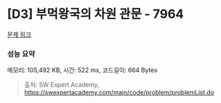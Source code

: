 # [D3] 부먹왕국의 차원 관문 - 7964 

[문제 링크](https://swexpertacademy.com/main/code/problem/problemDetail.do?contestProbId=AWuSgKpqmooDFASy) 

### 성능 요약

메모리: 105,492 KB, 시간: 522 ms, 코드길이: 664 Bytes



> 출처: SW Expert Academy, https://swexpertacademy.com/main/code/problem/problemList.do